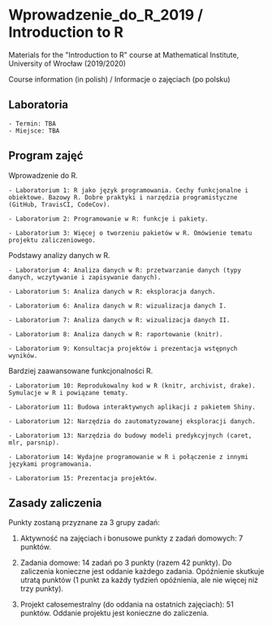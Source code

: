 # Wprowadzenie_do_R_2019 / Introduction to R

Materials for the "Introduction to R" course at Mathematical Institute, University of Wrocław (2019/2020)

Course information (in polish) / Informacje o zajęciach (po polsku)

## Laboratoria

    - Termin: TBA
    - Miejsce: TBA
    
## Program zajęć    

Wprowadzenie do R.

    - Laboratorium 1: R jako język programowania. Cechy funkcjonalne i obiektowe. Bazowy R. Dobre praktyki i narzędzia programistyczne (GitHub, TravisCI, CodeCov).
    
    - Laboratorium 2: Programowanie w R: funkcje i pakiety.
    
    - Laboratorium 3: Więcej o tworzeniu pakietów w R. Omówienie tematu projektu zaliczeniowego. 
    
Podstawy analizy danych w R.
    
    - Laboratorium 4: Analiza danych w R: przetwarzanie danych (typy danych, wczytywanie i zapisywanie danych).
    
    - Laboratorium 5: Analiza danych w R: eksploracja danych.
    
    - Laboratorium 6: Analiza danych w R: wizualizacja danych I.
    
    - Laboratorium 7: Analiza danych w R: wizualizacja danych II.
    
    - Laboratorium 8: Analiza danych w R: raportowanie (knitr).
    
    - Laboratorium 9: Konsultacja projektów i prezentacja wstępnych wyników.
    
Bardziej zaawansowane funkcjonalności R.
    
    - Laboratorium 10: Reprodukowalny kod w R (knitr, archivist, drake). Symulacje w R i powiązane tematy.
    
    - Laboratorium 11: Budowa interaktywnych aplikacji z pakietem Shiny.  
    
    - Laboratorium 12: Narzędzia do zautomatyzowanej eksploracji danych.
    
    - Laboratorium 13: Narzędzia do budowy modeli predykcyjnych (caret, mlr, parsnip).
    
    - Laboratorium 14: Wydajne programowanie w R i połączenie z innymi językami programowania.
    
    - Laboratorium 15: Prezentacja projektów.
    
## Zasady zaliczenia

Punkty zostaną przyznane za 3 grupy zadań:

1. Aktywność na zajęciach i bonusowe punkty z zadań domowych: 7 punktów.

2. Zadania domowe: 14 zadań po 3 punkty (razem 42 punkty). Do zaliczenia konieczne jest oddanie każdego zadania. 
   Opóźnienie skutkuje utratą punktów (1 punkt za każdy tydzień opóźnienia, ale nie więcej niż trzy punkty).

3. Projekt całosemestralny (do oddania na ostatnich zajęciach): 51 punktów. Oddanie projektu jest konieczne do zaliczenia.
